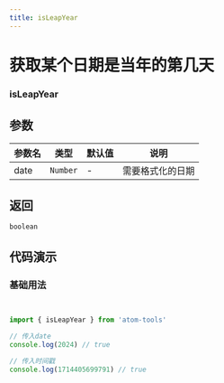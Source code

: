 ```yaml
---
title: isLeapYear
---
```


# 获取某个日期是当年的第几天

### isLeapYear


## 参数

| 参数名 | 类型 | 默认值 | 说明 |
| --- | --- | --- | --- |
| date | `Number`  | - | 需要格式化的日期 |

## 返回

`boolean` 

## 代码演示

### 基础用法

```js


import { isLeapYear } from 'atom-tools'

// 传入date
console.log(2024) // true

// 传入时间戳
console.log(1714405699791) // true


```
